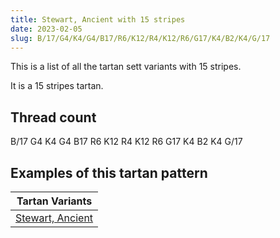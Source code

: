 ```yaml
---
title: Stewart, Ancient with 15 stripes
date: 2023-02-05
slug: B/17/G4/K4/G4/B17/R6/K12/R4/K12/R6/G17/K4/B2/K4/G/17
---
```

This is a list of all the tartan sett variants with 15 stripes.

It is a 15 stripes tartan.


## Thread count
B/17 G4 K4 G4 B17 R6 K12 R4 K12 R6 G17 K4 B2 K4 G/17

## Examples of this tartan pattern

| Tartan Variants |
|---------------|
| [Stewart, Ancient](/variants/b/17/g4/k4/g4/b17/r6/k12/r4/k12/r6/g17/k4/b2/k4/g/17-b304080-g008000-k000000-rc00000)||
